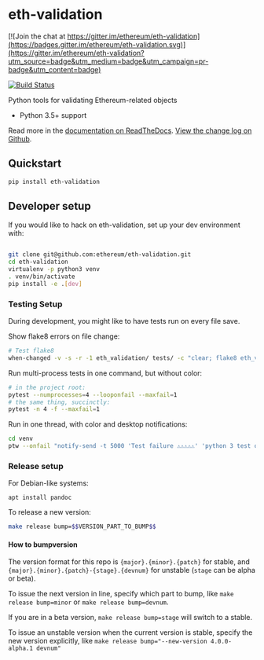 # eth-validation

[![Join the chat at https://gitter.im/ethereum/eth-validation](https://badges.gitter.im/ethereum/eth-validation.svg)](https://gitter.im/ethereum/eth-validation?utm_source=badge&utm_medium=badge&utm_campaign=pr-badge&utm_content=badge)

[![Build Status](https://travis-ci.org/ethereum/eth-validation.png)](https://travis-ci.org/ethereum/eth-validation)
   

Python tools for validating Ethereum-related objects

* Python 3.5+ support

Read more in the [documentation on ReadTheDocs](http://eth-validation.readthedocs.io/). [View the change log on Github](docs/releases.rst).

## Quickstart

```sh
pip install eth-validation
```

## Developer setup

If you would like to hack on eth-validation, set up your dev environment with:

```sh

git clone git@github.com:ethereum/eth-validation.git
cd eth-validation
virtualenv -p python3 venv
. venv/bin/activate
pip install -e .[dev]
```

### Testing Setup

During development, you might like to have tests run on every file save.

Show flake8 errors on file change:

```sh
# Test flake8
when-changed -v -s -r -1 eth_validation/ tests/ -c "clear; flake8 eth_validation tests && echo 'flake8 success' || echo 'error'"
```

Run multi-process tests in one command, but without color:

```sh
# in the project root:
pytest --numprocesses=4 --looponfail --maxfail=1
# the same thing, succinctly:
pytest -n 4 -f --maxfail=1
```

Run in one thread, with color and desktop notifications:

```sh
cd venv
ptw --onfail "notify-send -t 5000 'Test failure ⚠⚠⚠⚠⚠' 'python 3 test on eth-validation failed'" ../tests ../eth_validation
```

### Release setup

For Debian-like systems:
```
apt install pandoc
```

To release a new version:

```sh
make release bump=$$VERSION_PART_TO_BUMP$$
```

#### How to bumpversion

The version format for this repo is `{major}.{minor}.{patch}` for stable, and
`{major}.{minor}.{patch}-{stage}.{devnum}` for unstable (`stage` can be alpha or beta).

To issue the next version in line, specify which part to bump,
like `make release bump=minor` or `make release bump=devnum`.

If you are in a beta version, `make release bump=stage` will switch to a stable.

To issue an unstable version when the current version is stable, specify the
new version explicitly, like `make release bump="--new-version 4.0.0-alpha.1 devnum"`
